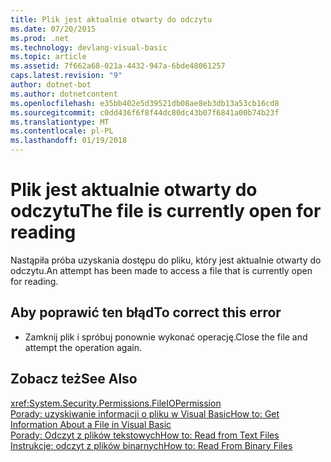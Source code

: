 ```yaml
---
title: Plik jest aktualnie otwarty do odczytu
ms.date: 07/20/2015
ms.prod: .net
ms.technology: devlang-visual-basic
ms.topic: article
ms.assetid: 7f662a68-021a-4432-947a-6bde48061257
caps.latest.revision: "9"
author: dotnet-bot
ms.author: dotnetcontent
ms.openlocfilehash: e35bb402e5d39521db08ae8eb3db13a53cb16cd8
ms.sourcegitcommit: c0dd436f6f8f44dc80dc43b07f6841a00b74b23f
ms.translationtype: MT
ms.contentlocale: pl-PL
ms.lasthandoff: 01/19/2018
---
```

# <a name="the-file-is-currently-open-for-reading"></a><span data-ttu-id="203d1-102">Plik jest aktualnie otwarty do odczytu</span><span class="sxs-lookup"><span data-stu-id="203d1-102">The file is currently open for reading</span></span>
<span data-ttu-id="203d1-103">Nastąpiła próba uzyskania dostępu do pliku, który jest aktualnie otwarty do odczytu.</span><span class="sxs-lookup"><span data-stu-id="203d1-103">An attempt has been made to access a file that is currently open for reading.</span></span>  
  
## <a name="to-correct-this-error"></a><span data-ttu-id="203d1-104">Aby poprawić ten błąd</span><span class="sxs-lookup"><span data-stu-id="203d1-104">To correct this error</span></span>  
  
-   <span data-ttu-id="203d1-105">Zamknij plik i spróbuj ponownie wykonać operację.</span><span class="sxs-lookup"><span data-stu-id="203d1-105">Close the file and attempt the operation again.</span></span>  
  
## <a name="see-also"></a><span data-ttu-id="203d1-106">Zobacz też</span><span class="sxs-lookup"><span data-stu-id="203d1-106">See Also</span></span>  
 <xref:System.Security.Permissions.FileIOPermission>  
 [<span data-ttu-id="203d1-107">Porady: uzyskiwanie informacji o pliku w Visual Basic</span><span class="sxs-lookup"><span data-stu-id="203d1-107">How to: Get Information About a File in Visual Basic</span></span>](http://msdn.microsoft.com/library/ca0720ec-f40e-4c11-9748-0ce1685c78f0)  
 [<span data-ttu-id="203d1-108">Porady: Odczyt z plików tekstowych</span><span class="sxs-lookup"><span data-stu-id="203d1-108">How to: Read from Text Files</span></span>](../../visual-basic/developing-apps/programming/drives-directories-files/how-to-read-from-text-files.md)  
 [<span data-ttu-id="203d1-109">Instrukcje: odczyt z plików binarnych</span><span class="sxs-lookup"><span data-stu-id="203d1-109">How to: Read From Binary Files</span></span>](../../visual-basic/developing-apps/programming/drives-directories-files/how-to-read-from-binary-files.md)

